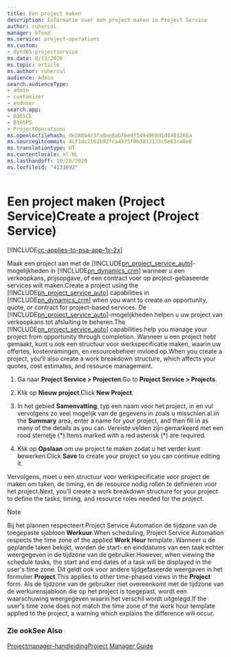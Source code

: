 ```yaml
---
title: Een project maken
description: Informatie over een project maken in Project Service
author: ruhercul
manager: kfend
ms.service: project-operations
ms.custom:
- dyn365-projectservice
ms.date: 8/13/2020
ms.topic: article
ms.author: ruhercul
audience: Admin
search.audienceType:
- admin
- customizer
- enduser
search.app:
- D365CE
- D365PS
- ProjectOperations
ms.openlocfilehash: de26bb4c3fa0ee8abf6edf5494968d1d0403266a
ms.sourcegitcommit: 4cf1dc1561b92fca4175f0b3813133c5e63ce8e6
ms.translationtype: HT
ms.contentlocale: nl-NL
ms.lasthandoff: 10/28/2020
ms.locfileid: "4133092"
---
```

# <a name="create-a-project-project-service"></a><span data-ttu-id="9706b-103">Een project maken (Project Service)</span><span class="sxs-lookup"><span data-stu-id="9706b-103">Create a project (Project Service)</span></span>

[!INCLUDE[cc-applies-to-psa-app-1x-2x](../includes/cc-applies-to-psa-app-1x-2x.md)]

<span data-ttu-id="9706b-104">Maak een project aan met de [!INCLUDE[pn_project_service_auto](../includes/pn-project-service-auto.md)]-mogelijkheden in [!INCLUDE[pn_dynamics_crm](../includes/pn-dynamics-crm.md)] wanneer u een verkoopkans, prijsopgave, of een contract voor op project-gebaseerde services wilt maken.</span><span class="sxs-lookup"><span data-stu-id="9706b-104">Create a project using the [!INCLUDE[pn_project_service_auto](../includes/pn-project-service-auto.md)] capabilities in [!INCLUDE[pn_dynamics_crm](../includes/pn-dynamics-crm.md)] when you want to create an opportunity, quote, or contract for project-based services.</span></span> <span data-ttu-id="9706b-105">De [!INCLUDE[pn_project_service_auto](../includes/pn-project-service-auto.md)]-mogelijkheden helpen u uw project van verkoopkans tot afsluiting te beheren.</span><span class="sxs-lookup"><span data-stu-id="9706b-105">The [!INCLUDE[pn_project_service_auto](../includes/pn-project-service-auto.md)] capabilities help you manage your project from opportunity through completion.</span></span> <span data-ttu-id="9706b-106">Wanneer u een project hebt gemaakt, kunt u ook een structuur voor werkspecificatie maken, waarin uw offertes, kostenramingen, en resourcebeheer invloed op.</span><span class="sxs-lookup"><span data-stu-id="9706b-106">When you create a project, you’ll also create a work breakdown structure, which affects your quotes, cost estimates, and resource management.</span></span>  
  
1.  <span data-ttu-id="9706b-107">Ga naar **Project Service > Projecten**.</span><span class="sxs-lookup"><span data-stu-id="9706b-107">Go to **Project Service > Projects**.</span></span>  
  
2.  <span data-ttu-id="9706b-108">Klik op **Nieuw project**.</span><span class="sxs-lookup"><span data-stu-id="9706b-108">Click **New Project**.</span></span>  
  
3.  <span data-ttu-id="9706b-109">In het gebied **Samenvatting**, typ een naam voor het project, in en vul vervolgens zo veel mogelijk van de gegevens in zoals u misschien al.</span><span class="sxs-lookup"><span data-stu-id="9706b-109">In the **Summary** area, enter a name for your project, and then fill in as many of the details as you can.</span></span> <span data-ttu-id="9706b-110">Vereiste velden zijn gemarkeerd met een rood sterretje (\*).</span><span class="sxs-lookup"><span data-stu-id="9706b-110">Items marked with a red asterisk (\*) are required.</span></span>  
  
4.  <span data-ttu-id="9706b-111">Klik op **Opslaan** om uw project te maken zodat u het verder kunt bewerken.</span><span class="sxs-lookup"><span data-stu-id="9706b-111">Click **Save** to create your project so you can continue editing it.</span></span>  
  
<span data-ttu-id="9706b-112">Vervolgens, moet u een structuur voor werkspecificatie voor project de maken om taken, de timing, en de resource nodig rollen te definiëren voor het project.</span><span class="sxs-lookup"><span data-stu-id="9706b-112">Next, you’ll create a work breakdown structure for your project to define the tasks, timing, and resource roles needed for the project.</span></span>  

> [!NOTE]
> <span data-ttu-id="9706b-113">Bij het plannen respecteert Project Service Automation de tijdzone van de toegepaste sjabloon **Werkuur**.</span><span class="sxs-lookup"><span data-stu-id="9706b-113">When scheduling, Project Service Automation respects the time zone of the applied **Work Hour** template.</span></span> <span data-ttu-id="9706b-114">Wanneer u de geplande taken bekijkt, worden de start- en einddatums van een taak echter weergegeven in de tijdzone van de gebruiker.</span><span class="sxs-lookup"><span data-stu-id="9706b-114">However, when viewing the schedule tasks, the start and end dates of a task will be displayed in the user's time zone.</span></span> <span data-ttu-id="9706b-115">Dit geldt ook voor andere tijdgefaseerde weergaven in het formulier **Project**.</span><span class="sxs-lookup"><span data-stu-id="9706b-115">This applies to other time-phased views in the **Project** form.</span></span> <span data-ttu-id="9706b-116">Als de tijdzone van de gebruiker niet overeenkomt met de tijdzone van de werkurensjabloon die op het project is toegepast, wordt een waarschuwing weergegeven waarin het verschil wordt uitgelegd.</span><span class="sxs-lookup"><span data-stu-id="9706b-116">If the user's time zone does not match the time zone of the work hour template applied to the project, a warning which explains the difference will occur.</span></span> 
  
### <a name="see-also"></a><span data-ttu-id="9706b-117">Zie ook</span><span class="sxs-lookup"><span data-stu-id="9706b-117">See Also</span></span>  
 [<span data-ttu-id="9706b-118">Projectmanager-handleiding</span><span class="sxs-lookup"><span data-stu-id="9706b-118">Project Manager Guide</span></span>](../psa/project-manager-guide.md)
